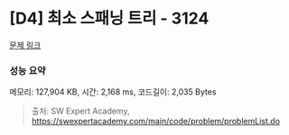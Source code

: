 # [D4] 최소 스패닝 트리 - 3124 

[문제 링크](https://swexpertacademy.com/main/code/problem/problemDetail.do?contestProbId=AV_mSnmKUckDFAWb) 

### 성능 요약

메모리: 127,904 KB, 시간: 2,168 ms, 코드길이: 2,035 Bytes



> 출처: SW Expert Academy, https://swexpertacademy.com/main/code/problem/problemList.do